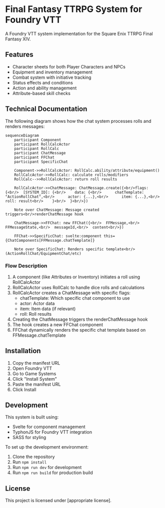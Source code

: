 # Final Fantasy TTRPG System for Foundry VTT

A Foundry VTT system implementation for the Square Enix TTRPG Final Fantasy XIV.

## Features

- Character sheets for both Player Characters and NPCs
- Equipment and inventory management
- Combat system with initiative tracking
- Status effects and conditions
- Action and ability management
- Attribute-based skill checks

## Technical Documentation



The following diagram shows how the chat system processes rolls and renders messages:

```mermaid
sequenceDiagram
    participant Component
    participant RollCalcActor
    participant RollCalc
    participant ChatMessage
    participant FFChat
    participant SpecificChat

    Component->>RollCalcActor: RollCalc.ability/attribute/equipment()
    RollCalcActor->>RollCalc: calculate rolls/modifiers
    RollCalc-->>RollCalcActor: return roll results
    
    RollCalcActor->>ChatMessage: ChatMessage.create({<br/>flags: {<br/>  [SYSTEM_ID]: {<br/>    data: {<br/>      chatTemplate: "ActionRollChat",<br/>      actor: {...},<br/>      item: {...},<br/>      roll: result<br/>    }<br/>  }<br/>})
    
    Note over ChatMessage: Message created triggers<br/>renderChatMessage hook
    
    ChatMessage->>FFChat: new FFChat({<br/>  FFMessage,<br/>  FFMessageState,<br/>  messageId,<br/>  content<br/>})
    
    FFChat->>SpecificChat: svelte:component this={ChatComponents[FFMessage.chatTemplate]}
    
    Note over SpecificChat: Renders specific template<br/>(ActionRollChat/EquipmentChat/etc)
```

### Flow Description

1. A component (like Attributes or Inventory) initiates a roll using RollCalcActor
2. RollCalcActor uses RollCalc to handle dice rolls and calculations
3. RollCalcActor creates a ChatMessage with specific flags:
   - chatTemplate: Which specific chat component to use
   - actor: Actor data
   - item: Item data (if relevant)
   - roll: Roll results
4. Creating the ChatMessage triggers the renderChatMessage hook
5. The hook creates a new FFChat component
6. FFChat dynamically renders the specific chat template based on FFMessage.chatTemplate

## Installation

1. Copy the manifest URL
2. Open Foundry VTT
3. Go to Game Systems
4. Click "Install System"
5. Paste the manifest URL
6. Click Install

## Development

This system is built using:
- Svelte for component management
- TyphonJS for Foundry VTT integration
- SASS for styling

To set up the development environment:

1. Clone the repository
2. Run `npm install`
3. Run `npm run dev` for development
4. Run `npm run build` for production build

## License

This project is licensed under [appropriate license].
